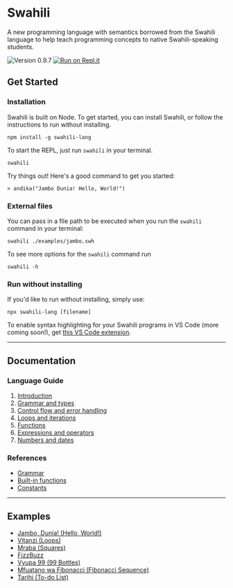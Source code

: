 # Swahili

A new programming language with semantics borrowed from the Swahili language to help teach programming concepts to native Swahili-speaking students.

![Version 0.9.7](https://img.shields.io/badge/version-0.9.7-blue)
[![Run on Repl.it](https://repl.it/badge/github/malcolmkiano/swahili)](https://repl.it/@moredigital/swahili-1)

## Get Started

### Installation

Swahili is built on Node. To get started, you can install Swahili, or follow the instructions to run without installing.

```
npm install -g swahili-lang
```

To start the REPL, just run `swahili` in your terminal.

```
swahili
```

Try things out! Here's a good command to get you started:

```swahili
> andika("Jambo Dunia! Hello, World!")
```

### External files

You can pass in a file path to be executed when you run the `swahili` command in your terminal:

```
swahili ./examples/jambo.swh
```

To see more options for the `swahili` command run

```
swahili -h
```

### Run without installing

If you'd like to run without installing, simply use:

```
npx swahili-lang [filename]
```

To enable syntax highlighting for your Swahili programs in VS Code (more coming soon!), get [this VS Code extension](https://marketplace.visualstudio.com/items?itemName=swahili-lang.swahili-syntax).

---

## Documentation

### Language Guide

1. [Introduction](./docs/guide/01-introduction.md)
2. [Grammar and types](./docs/guide/02-grammar-and-types.md)
3. [Control flow and error handling](./docs/guide/03-control-flow-and-error-handling.md)
4. [Loops and iterations](./docs/guide/04-loops.md)
5. [Functions](./docs/guide/05-functions.md)
6. [Expressions and operators](./docs/guide/06-expressions.md)
7. [Numbers and dates](./docs/guide/07-numbers-and-dates.md)

### References

- [Grammar](./docs/ref/grammar.md)
- [Built-in functions](./docs/ref/built-in-functions.md)
- [Constants](./docs/ref/constants.md)

---

## Examples

- [Jambo, Dunia! (Hello, World!)](./examples/jambo.swh)
- [Vitanzi (Loops)](./examples/vitanzi.swh)
- [Mraba (Squares)](./examples/mraba.swh)
- [FizzBuzz](./examples/fizzbuzz.swh)
- [Vyupa 99 (99 Bottles)](./examples/99.swh)
- [Mfuatano wa Fibonacci (Fibonacci Sequence)](./examples/fibonacci.swh)
- [Tarihi (To-do List)](./examples/tarihi.swh)
